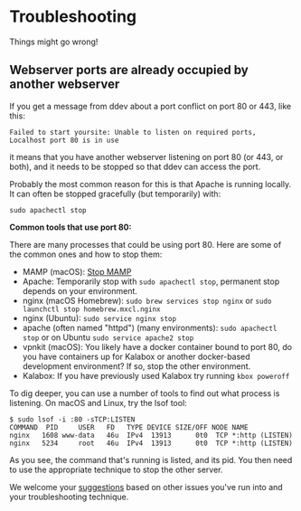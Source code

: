 <h1>Troubleshooting</h1>

Things might go wrong!

<a name="unable-listen"></a>
## Webserver ports are already occupied by another webserver

If you get a message from ddev about a port conflict on port 80 or 443, like this:

```
Failed to start yoursite: Unable to listen on required ports, Localhost port 80 is in use
```

it means that you have another webserver listening on port 80 (or 443, or both), and it needs to be stopped so that ddev can access the port. 

Probably the most common reason for this is that Apache is running locally. It can often be stopped gracefully (but temporarily) with:

```
sudo apachectl stop
```

**Common tools that use port 80:**

There are many processes that could be using port 80. Here are some of the common ones and how to stop them:

* MAMP (macOS): [Stop MAMP](http://documentation.mamp.info/en/MAMP-Mac/Preferences/Start-Stop/)
* Apache: Temporarily stop with `sudo apachectl stop`, permanent stop depends on your environment.
* nginx (macOS Homebrew): `sudo brew services stop nginx`
or `sudo launchctl stop homebrew.mxcl.nginx`
* nginx (Ubuntu): `sudo service nginx stop`
* apache (often named "httpd") (many environments): `sudo apachectl stop` or on Ubuntu `sudo service apache2 stop`
* vpnkit (macOS): You likely have a docker container bound to port 80, do you have containers up for Kalabox or another docker-based development environment? If so, stop the other environment.
* Kalabox: If you have previously used Kalabox try running `kbox poweroff`

To dig deeper, you can use a number of tools to find out what process is listening. On macOS and Linux, try the lsof tool:

```
$ sudo lsof -i :80 -sTCP:LISTEN
COMMAND  PID     USER   FD   TYPE DEVICE SIZE/OFF NODE NAME
nginx   1608 www-data   46u  IPv4  13913      0t0  TCP *:http (LISTEN)
nginx   5234     root   46u  IPv4  13913      0t0  TCP *:http (LISTEN)
```

As you see, the command that's running is listed, and its pid. You then need to use the appropriate technique to stop the other server. 


We welcome your [suggestions](https://github.com/drud/ddev/issues/new) based on other issues you've run into and your troubleshooting technique.
